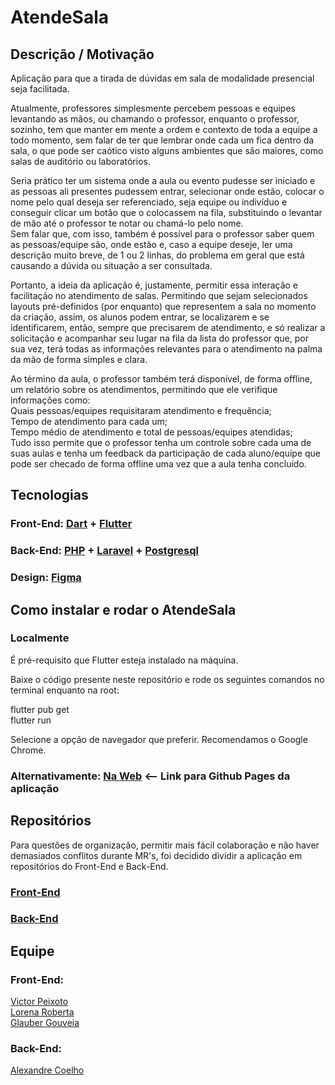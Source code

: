 # AtendeSala

## Descrição / Motivação
Aplicação para que a tirada de dúvidas em sala de modalidade presencial seja facilitada.  

Atualmente, professores simplesmente percebem pessoas e equipes levantando as mãos, ou chamando o professor, enquanto o professor, sozinho, tem que manter em mente a ordem e contexto de toda a equipe a todo momento, sem falar de ter que lembrar onde cada um fica dentro da sala, o que pode ser caótico visto alguns ambientes que são maiores, como salas de auditório ou laboratórios.  

Seria prático ter um sistema onde a aula ou evento pudesse ser iniciado e as pessoas ali presentes pudessem entrar, selecionar onde estão, colocar o nome pelo qual deseja ser referenciado, seja equipe ou indivíduo e conseguir clicar um botão que o colocassem na fila, substituindo o levantar de mão até o professor te notar ou chamá-lo pelo nome.  
Sem falar que, com isso, também é possível para o professor saber quem as pessoas/equipe são, onde estão e, caso a equipe deseje, ler uma descrição muito breve, de 1 ou 2 linhas, do problema em geral que está causando a dúvida ou situação a ser consultada.  

Portanto, a ideia da aplicação é, justamente, permitir essa interação e facilitação no atendimento de salas. Permitindo que sejam selecionados layouts pré-definidos (por enquanto) que representem a sala no momento da criação, assim, os alunos podem entrar, se localizarem e se identificarem, então, sempre que precisarem de atendimento, e só realizar a solicitação e acompanhar seu lugar na fila da lista do professor que, por sua vez, terá todas as informações relevantes para o atendimento na palma da mão de forma simples e clara.  

Ao término da aula, o professor também terá disponível, de forma offline, um relatório sobre os atendimentos, permitindo que ele verifique informações como:  
Quais pessoas/equipes requisitaram atendimento e frequência;  
Tempo de atendimento para cada um;  
Tempo médio de atendimento e total de pessoas/equipes atendidas;  
Tudo isso permite que o professor tenha um controle sobre cada uma de suas aulas e tenha um feedback da participação de cada aluno/equipe que pode ser checado de forma offline uma vez que a aula tenha concluído.  
## Tecnologias

### Front-End: [Dart](https://dart.dev/) + [Flutter](https://flutter.dev/)

### Back-End: [PHP](https://www.php.net/) + [Laravel](https://laravel.com/) + [Postgresql](https://www.postgresql.org/)

### Design: [Figma](https://www.figma.com/)

## Como instalar e rodar o AtendeSala

### Localmente

É pré-requisito que Flutter esteja instalado na máquina.  

Baixe o código presente neste repositório e rode os seguintes comandos no terminal enquanto na root:

flutter pub get  
flutter run  

Selecione a opção de navegador que preferir. Recomendamos o Google Chrome.  

### Alternativamente: [Na Web](https://victorpbp.github.io/atende-sala-build-web/#/)  <-- Link para Github Pages da aplicação

## Repositórios  
Para questões de organização, permitir mais fácil colaboração e não haver demasiados conflitos durante MR's, foi decidido dividir a aplicação em repositórios do Front-End e Back-End.  
### [Front-End](https://github.com/victorpbp/atende-sala-front)   
### [Back-End](https://github.com/Alexandre010xC/atende-sala-back) 

## Equipe

### Front-End:  
[Victor Peixoto](https://github.com/victorpbp)  
[Lorena Roberta](https://github.com/lorenarbt)   
[Glauber Gouveia](https://github.com/GlauberGouveia)  

### Back-End:
[Alexandre Coelho](https://github.com/Alexandre010xC)  

